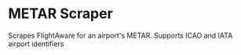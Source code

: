 # METAR Scraper
Scrapes FlightAware for an airport's METAR. Supports ICAO and IATA airport identifiers
